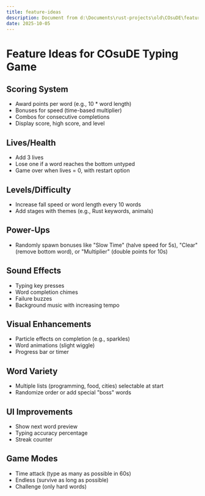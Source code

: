 ```yaml
---
title: feature-ideas
description: Document from d:\Documents\rust-projects\old\COsuDE\feature-ideas.md
date: 2025-10-05
---
```


# Feature Ideas for COsuDE Typing Game

## Scoring System
- Award points per word (e.g., 10 * word length)
- Bonuses for speed (time-based multiplier)
- Combos for consecutive completions
- Display score, high score, and level

## Lives/Health
- Add 3 lives
- Lose one if a word reaches the bottom untyped
- Game over when lives = 0, with restart option

## Levels/Difficulty
- Increase fall speed or word length every 10 words
- Add stages with themes (e.g., Rust keywords, animals)

## Power-Ups
- Randomly spawn bonuses like "Slow Time" (halve speed for 5s), "Clear" (remove bottom word), or "Multiplier" (double points for 10s)

## Sound Effects
- Typing key presses
- Word completion chimes
- Failure buzzes
- Background music with increasing tempo

## Visual Enhancements
- Particle effects on completion (e.g., sparkles)
- Word animations (slight wiggle)
- Progress bar or timer

## Word Variety
- Multiple lists (programming, food, cities) selectable at start
- Randomize order or add special "boss" words

## UI Improvements
- Show next word preview
- Typing accuracy percentage
- Streak counter

## Game Modes
- Time attack (type as many as possible in 60s)
- Endless (survive as long as possible)
- Challenge (only hard words)